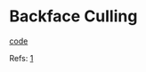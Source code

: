# Backface Culling

[code](../src/BackfaceCulling.cxx)

Refs: [1](https://examples.vtk.org/site/Cxx/Visualization/BackfaceCulling/)
